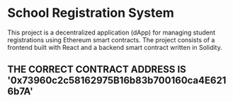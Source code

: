 # School Registration System

This project is a decentralized application (dApp) for managing student registrations using Ethereum smart contracts. The project consists of a frontend built with React and a backend smart contract written in Solidity.

## THE CORRECT CONTRACT ADDRESS IS '0x73960c2c58162975B16b83b700160ca4E6216b7A'